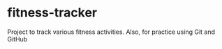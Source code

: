 # fitness-tracker
Project to track various fitness activities. Also, for practice using Git and GitHub
